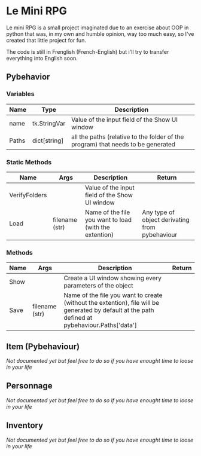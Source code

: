 # Le Mini RPG

Le mini RPG is a small project imaginated due to an exercise about OOP in python that was, in my own and humble opinion, way too much easy, so I've created that little project for fun.

The code is still in Frenglish (French-English) but i'll try to transfer everything into English soon.

## Pybehavior

### Variables

| Name  | Type         | Description                                                                      |
| ----- | ------------ | -------------------------------------------------------------------------------- |
| name  | tk.StringVar | Value of the input field of the Show UI window                                   |
| Paths | dict[string] | all the paths (relative to the folder of the program) that needs to be generated |

### Static Methods

| Name          | Args           | Description                                            | Return                                         |
| ------------- | -------------- | ------------------------------------------------------ | ---------------------------------------------- |
| VerifyFolders |                | Value of the input field of the Show UI window         |                                                |
| Load          | filename (str) | Name of the file you want to load (with the extention) | Any type of object derivating from pybehaviour |

### Methods

| Name | Args           | Description                                                                                                                                     | Return |
| ---- | -------------- | ----------------------------------------------------------------------------------------------------------------------------------------------- | ------ |
| Show |                | Create a UI window showing every parameters of the object                                                                                       |        |
| Save | filename (str) | Name of the file you want to create (without the extention), file will be generated by default at the path defined at pybehaviour.Paths['data'] |        |

## Item (Pybehaviour)

_Not documented yet but feel free to do so if you have enought time to loose in your life_

## Personnage

_Not documented yet but feel free to do so if you have enought time to loose in your life_

## Inventory

_Not documented yet but feel free to do so if you have enought time to loose in your life_
